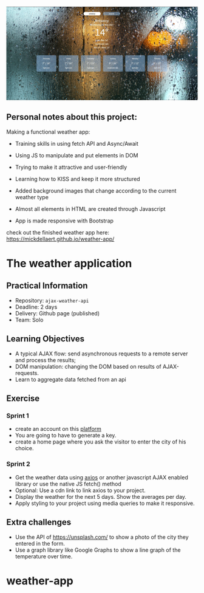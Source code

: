 ![](img/Wheater_app_screenshot.jpg)

## Personal notes about this project:

Making a functional weather app:
* Training skills in using fetch API and Async/Await
* Using JS to manipulate and put elements in DOM
* Trying to make it attractive and user-friendly 
* Learning how to KISS and keep it more structured

* Added background images that change according to the current weather type
* Almost all elements in HTML are created through Javascript
* App is made responsive with Bootstrap


check out the finished weather app here: https://mickdellaert.github.io/weather-app/


# The weather application

## Practical Information

* Repository: `ajax-weather-api`
* Deadline: 2 days
* Delivery: Github page (published)
* Team: Solo

## Learning Objectives

* A typical AJAX flow: send asynchronous requests to a remote server and process the results;
* DOM manipulation: changing the DOM based on results of AJAX-requests.
* Learn to aggregate data fetched from an api

## Exercise

### Sprint 1

- create an account on this [platform](https://home.openweathermap.org/.)
- You are going to have to generate a key.
- create a home page where you ask the visitor to enter the city of his choice.

### Sprint 2

- Get the weather data using [axios](https://github.com/axios/axios) or another javascript AJAX enabled library or use the native JS fetch() method
- Optional: Use a cdn link to link axios to your project.
- Display the weather for the next 5 days. Show the averages per day.
- Apply styling to your project using media queries to make it responsive.

## Extra challenges

- Use the API of https://unsplash.com/ to show a photo of the city they entered in the form.
- Use a graph library like Google Graphs to show a line graph of the temperature over time.
# weather-app
